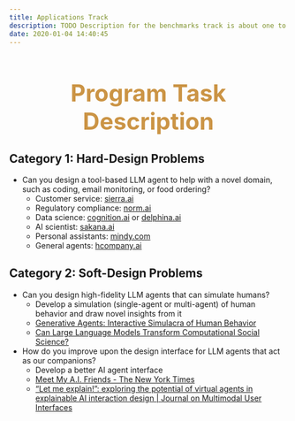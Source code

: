 ```yaml
---
title: Applications Track
description: TODO Description for the benchmarks track is about one to two sentences and serves as a brief explanation of the track.
date: 2020-01-04 14:40:45
---
```


<!-- Submit a writeup detailing the application, the use of ZKPs and the security properties. In addition, submit a proof-of-concept implementation of the ZKP protocol and the blockchain smart contract using existing libraries and compilers. -->

<div style="text-align: center;">
  <h1 style="font-weight: bold; font-size: 3em; color: #CB9445;">Program Task Description</h1>
</div>

<h2>Category 1: Hard-Design Problems</h2>
<ul>
   <li>
      Can you design a tool-based LLM agent to help with a novel domain, such as coding, email monitoring, or food ordering? 
      <ul>
         <li>
            Customer service: <a href="https://sierra.ai/">sierra.ai</a>  
        </li>
         <li>
            Regulatory compliance: <a href="https://www.norm.ai/">norm.ai</a> 
        </li>
         <li>
           Data science: <a href="https://www.cognition.ai/">cognition.ai</a> or <a href="https://www.delphina.ai/">delphina.ai</a>
         </li>
         <li>
           AI scientist: <a href="https://sakana.ai/ai-scientist/">sakana.ai</a>
         </li>
         <li>
           Personal assistants: <a href="https://mindy.com/">mindy.com</a>
         </li>
        <li>
          General agents: <a href="https://www.hcompany.ai/">hcompany.ai</a>
        </li>
      </ul>
   </li>
</ul>

<h2>Category 2: Soft-Design Problems</h2>
<ul>
   <li>
      Can you design high-fidelity LLM agents that can simulate humans? 
      <ul>
         <li>
            Develop a simulation (single-agent or multi-agent) of human behavior and draw novel insights from it  
        </li>
         <li>
            <a href="https://dl.acm.org/doi/abs/10.1145/3586183.3606763">Generative Agents: Interactive Simulacra of Human Behavior</a> 
        </li>
         <li>
           <a href="https://direct.mit.edu/coli/article/50/1/237/118498/Can-Large-Language-Models-Transform-Computational">Can Large Language Models Transform Computational Social Science?</a>
         </li>
      </ul>
   </li>

  <li>
      How do you improve upon the design interface for LLM agents that act as our companions?  
      <ul>
         <li>
            Develop a better AI agent interface  
        </li>
         <li>
            <a href="https://www.nytimes.com/2024/05/09/technology/meet-my-ai-friends.html">Meet My A.I. Friends - The New York Times</a> 
        </li>
         <li>
           <a href="https://link.springer.com/article/10.1007/s12193-020-00332-0">“Let me explain!”: exploring the potential of virtual agents in explainable AI interaction design | Journal on Multimodal User Interfaces</a>
         </li>
      </ul>
   </li>
</ul>
